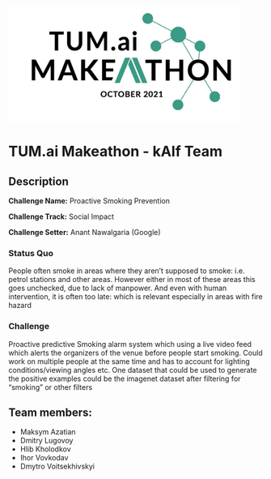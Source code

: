 ![Makeathon](https://github.com/tum-ai/os-makeathon-2021/blob/main/images/Makeathon_Logo.png?raw=true)

# TUM.ai Makeathon - kAIf Team

## Description

**Challenge Name:** Proactive Smoking Prevention

**Challenge Track:** Social Impact

**Challenge Setter:** Anant Nawalgaria (Google)

### Status Quo
People often smoke in areas where they aren’t supposed to smoke: i.e. petrol stations and other areas. However either in most of these areas this goes  unchecked, due to lack of manpower. And even with human intervention, it is often too late: which is relevant especially in areas with fire hazard

### Challenge
Proactive predictive Smoking alarm system which using a live video feed which alerts the organizers of the venue before people start smoking. Could work on 
multiple people at the same time and has to account for lighting conditions/viewing angles etc. One dataset that could be used to generate the  positive examples could be  the imagenet dataset after filtering for “smoking” or other filters

## Team members:
* Maksym Azatian
* Dmitry Lugovoy 
* Hlib Kholodkov
* Ihor Vovkodav
* Dmytro Voitsekhivskyi


